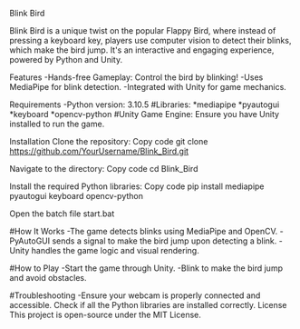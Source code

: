 Blink Bird

Blink Bird is a unique twist on the popular Flappy Bird, where instead of pressing a keyboard key, players use computer vision to detect their blinks, which make the bird jump. It's an interactive and engaging experience, powered by Python and Unity.

Features
-Hands-free Gameplay: Control the bird by blinking!
-Uses MediaPipe for blink detection.
-Integrated with Unity for game mechanics.

Requirements
-Python version: 3.10.5
#Libraries:
*mediapipe
*pyautogui
*keyboard
*opencv-python
#Unity Game Engine: Ensure you have Unity installed to run the game.

Installation
Clone the repository:
Copy code
git clone https://github.com/YourUsername/Blink_Bird.git

Navigate to the directory:
Copy code
cd Blink_Bird

Install the required Python libraries:
Copy code
pip install mediapipe pyautogui keyboard opencv-python

Open the batch file start.bat

#How It Works
-The game detects blinks using MediaPipe and OpenCV.
-PyAutoGUI sends a signal to make the bird jump upon detecting a blink.
-Unity handles the game logic and visual rendering.

#How to Play
-Start the game through Unity.
-Blink to make the bird jump and avoid obstacles.

#Troubleshooting
-Ensure your webcam is properly connected and accessible.
Check if all the Python libraries are installed correctly.
License
This project is open-source under the MIT License.

